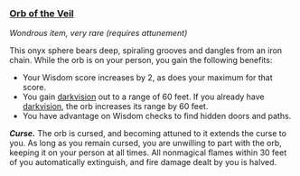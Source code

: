 ### [Orb of the Veil](https://www.dndbeyond.com/magic-items/orb-of-the-veil)

_Wondrous item, very rare (requires attunement)_

This onyx sphere bears deep, spiraling grooves and dangles from an iron chain. While the orb is on your person, you gain the following benefits:

-   Your Wisdom score increases by 2, as does your maximum for that score.
-   You gain [darkvision](https://www.dndbeyond.com/compendium/rules/basic-rules/monsters#Darkvision) out to a range of 60 feet. If you already have [darkvision](https://www.dndbeyond.com/compendium/rules/basic-rules/monsters#Darkvision), the orb increases its range by 60 feet.
-   You have advantage on Wisdom checks to find hidden doors and paths.

**_Curse._** The orb is cursed, and becoming attuned to it extends the curse to you. As long as you remain cursed, you are unwilling to part with the orb, keeping it on your person at all times. All nonmagical flames within 30 feet of you automatically extinguish, and fire damage dealt by you is halved.
